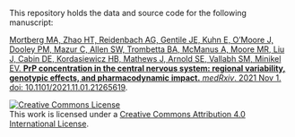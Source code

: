 This repository holds the data and source code for the following manuscript:

[Mortberg MA, Zhao HT, Reidenbach AG, Gentile JE, Kuhn E, O’Moore J, Dooley PM, Mazur C, Allen SW, Trombetta BA, McManus A, Moore MR, Liu J, Cabin DE, Kordasiewicz HB, Mathews J, Arnold SE, Vallabh SM, Minikel EV. **PrP concentration in the central nervous system: regional variability, genotypic effects, and pharmacodynamic impact.** _medRxiv_. 2021 Nov 1. doi: 10.1101/2021.11.01.21265619](https://doi.org/10.1101/2021.11.01.21265619).

<a rel="license" href="http://creativecommons.org/licenses/by/4.0/"><img alt="Creative Commons License" style="border-width:0" src="https://i.creativecommons.org/l/by/4.0/88x31.png" /></a><br />This work is licensed under a <a rel="license" href="http://creativecommons.org/licenses/by/4.0/">Creative Commons Attribution 4.0 International License</a>.

